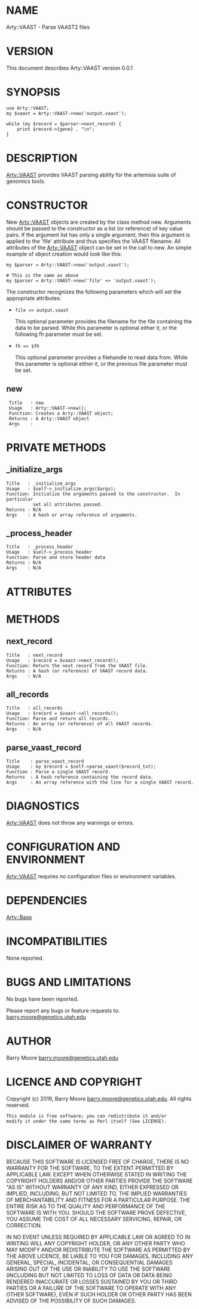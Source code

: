 # NAME

Arty::VAAST - Parse VAAST2 files

# VERSION

This document describes Arty::VAAST version 0.0.1

# SYNOPSIS

    use Arty::VAAST;
    my $vaast = Arty::VAAST->new('output.vaast');

    while (my $record = $parser->next_record) {
        print $record->{gene} . "\n";
    }

# DESCRIPTION

[Arty::VAAST](https://metacpan.org/pod/Arty::VAAST) provides VAAST parsing ability for the artemisia suite
of genomics tools.

# CONSTRUCTOR

New [Arty::VAAST](https://metacpan.org/pod/Arty::VAAST) objects are created by the class method new.
Arguments should be passed to the constructor as a list (or reference)
of key value pairs.  If the argument list has only a single argument,
then this argument is applied to the 'file' attribute and thus
specifies the VAAST filename.  All attributes of the [Arty::VAAST](https://metacpan.org/pod/Arty::VAAST)
object can be set in the call to new. An simple example of object
creation would look like this:

    my $parser = Arty::VAAST->new('output.vaast');

    # This is the same as above
    my $parser = Arty::VAAST->new('file' => 'output.vaast');

The constructor recognizes the following parameters which will set the
appropriate attributes:

- `file => output.vaast`

    This optional parameter provides the filename for the file containing
    the data to be parsed. While this parameter is optional either it, or
    the following fh parameter must be set.

- `fh => $fh`

    This optional parameter provides a filehandle to read data from. While
    this parameter is optional either it, or the previous file parameter
    must be set.

## new

     Title   : new
     Usage   : Arty::VAAST->new();
     Function: Creates a Arty::VAAST object;
     Returns : A Arty::VAAST object
     Args    :

# PRIVATE METHODS

## \_initialize\_args

    Title   : _initialize_args
    Usage   : $self->_initialize_args($args);
    Function: Initialize the arguments passed to the constructor.  In particular
              set all attributes passed.
    Returns : N/A
    Args    : A hash or array reference of arguments.

## \_process\_header

    Title   : _process_header
    Usage   : $self->_process_header
    Function: Parse and store header data
    Returns : N/A
    Args    : N/A

# ATTRIBUTES

# METHODS

## next\_record

    Title   : next_record
    Usage   : $record = $vaast->next_record();
    Function: Return the next record from the VAAST file.
    Returns : A hash (or reference) of VAAST record data.
    Args    : N/A

## all\_records

    Title   : all_records
    Usage   : $record = $vaast->all_records();
    Function: Parse and return all records.
    Returns : An array (or reference) of all VAAST records.
    Args    : N/A

## parse\_vaast\_record

    Title    : parse_vaast_record
    Usage    : my $record = $self->parse_vaast($record_txt);
    Function : Parse a single VAAST record.
    Returns  : A hash reference containing the record data.
    Args     : An array reference with the line for a single VAAST record.

# DIAGNOSTICS

[Arty::VAAST](https://metacpan.org/pod/Arty::VAAST) does not throw any warnings or errors.

# CONFIGURATION AND ENVIRONMENT

[Arty::VAAST](https://metacpan.org/pod/Arty::VAAST) requires no configuration files or environment variables.

# DEPENDENCIES

[Arty::Base](https://metacpan.org/pod/Arty::Base)

# INCOMPATIBILITIES

None reported.

# BUGS AND LIMITATIONS

No bugs have been reported.

Please report any bugs or feature requests to:
barry.moore@genetics.utah.edu

# AUTHOR

Barry Moore <barry.moore@genetics.utah.edu>

# LICENCE AND COPYRIGHT

Copyright (c) 2019, Barry Moore <barry.moore@genetics.utah.edu>.
All rights reserved.

    This module is free software; you can redistribute it and/or
    modify it under the same terms as Perl itself (See LICENSE).

# DISCLAIMER OF WARRANTY

BECAUSE THIS SOFTWARE IS LICENSED FREE OF CHARGE, THERE IS NO WARRANTY
FOR THE SOFTWARE, TO THE EXTENT PERMITTED BY APPLICABLE LAW. EXCEPT
WHEN OTHERWISE STATED IN WRITING THE COPYRIGHT HOLDERS AND/OR OTHER
PARTIES PROVIDE THE SOFTWARE "AS IS" WITHOUT WARRANTY OF ANY KIND,
EITHER EXPRESSED OR IMPLIED, INCLUDING, BUT NOT LIMITED TO, THE
IMPLIED WARRANTIES OF MERCHANTABILITY AND FITNESS FOR A PARTICULAR
PURPOSE. THE ENTIRE RISK AS TO THE QUALITY AND PERFORMANCE OF THE
SOFTWARE IS WITH YOU. SHOULD THE SOFTWARE PROVE DEFECTIVE, YOU ASSUME
THE COST OF ALL NECESSARY SERVICING, REPAIR, OR CORRECTION.

IN NO EVENT UNLESS REQUIRED BY APPLICABLE LAW OR AGREED TO IN WRITING
WILL ANY COPYRIGHT HOLDER, OR ANY OTHER PARTY WHO MAY MODIFY AND/OR
REDISTRIBUTE THE SOFTWARE AS PERMITTED BY THE ABOVE LICENCE, BE LIABLE
TO YOU FOR DAMAGES, INCLUDING ANY GENERAL, SPECIAL, INCIDENTAL, OR
CONSEQUENTIAL DAMAGES ARISING OUT OF THE USE OR INABILITY TO USE THE
SOFTWARE (INCLUDING BUT NOT LIMITED TO LOSS OF DATA OR DATA BEING
RENDERED INACCURATE OR LOSSES SUSTAINED BY YOU OR THIRD PARTIES OR A
FAILURE OF THE SOFTWARE TO OPERATE WITH ANY OTHER SOFTWARE), EVEN IF
SUCH HOLDER OR OTHER PARTY HAS BEEN ADVISED OF THE POSSIBILITY OF SUCH
DAMAGES.
